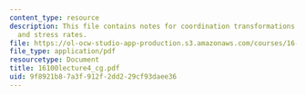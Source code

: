 ```yaml
---
content_type: resource
description: This file contains notes for coordination transformations for strain
  and stress rates.
file: https://ol-ocw-studio-app-production.s3.amazonaws.com/courses/16-100-aerodynamics-fall-2005/9f8921b87a3f912f2dd229cf93daee36_16100lecture4_cg.pdf
file_type: application/pdf
resourcetype: Document
title: 16100lecture4_cg.pdf
uid: 9f8921b8-7a3f-912f-2dd2-29cf93daee36
---
```

